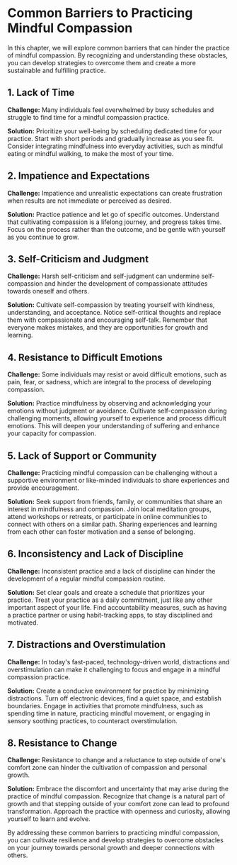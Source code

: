 Common Barriers to Practicing Mindful Compassion
===========================================================

In this chapter, we will explore common barriers that can hinder the practice of mindful compassion. By recognizing and understanding these obstacles, you can develop strategies to overcome them and create a more sustainable and fulfilling practice.

1\. Lack of Time
---------------

**Challenge:** Many individuals feel overwhelmed by busy schedules and struggle to find time for a mindful compassion practice.

**Solution:** Prioritize your well-being by scheduling dedicated time for your practice. Start with short periods and gradually increase as you see fit. Consider integrating mindfulness into everyday activities, such as mindful eating or mindful walking, to make the most of your time.

2\. Impatience and Expectations
------------------------------

**Challenge:** Impatience and unrealistic expectations can create frustration when results are not immediate or perceived as desired.

**Solution:** Practice patience and let go of specific outcomes. Understand that cultivating compassion is a lifelong journey, and progress takes time. Focus on the process rather than the outcome, and be gentle with yourself as you continue to grow.

3\. Self-Criticism and Judgment
------------------------------

**Challenge:** Harsh self-criticism and self-judgment can undermine self-compassion and hinder the development of compassionate attitudes towards oneself and others.

**Solution:** Cultivate self-compassion by treating yourself with kindness, understanding, and acceptance. Notice self-critical thoughts and replace them with compassionate and encouraging self-talk. Remember that everyone makes mistakes, and they are opportunities for growth and learning.

4\. Resistance to Difficult Emotions
-----------------------------------

**Challenge:** Some individuals may resist or avoid difficult emotions, such as pain, fear, or sadness, which are integral to the process of developing compassion.

**Solution:** Practice mindfulness by observing and acknowledging your emotions without judgment or avoidance. Cultivate self-compassion during challenging moments, allowing yourself to experience and process difficult emotions. This will deepen your understanding of suffering and enhance your capacity for compassion.

5\. Lack of Support or Community
-------------------------------

**Challenge:** Practicing mindful compassion can be challenging without a supportive environment or like-minded individuals to share experiences and provide encouragement.

**Solution:** Seek support from friends, family, or communities that share an interest in mindfulness and compassion. Join local meditation groups, attend workshops or retreats, or participate in online communities to connect with others on a similar path. Sharing experiences and learning from each other can foster motivation and a sense of belonging.

6\. Inconsistency and Lack of Discipline
---------------------------------------

**Challenge:** Inconsistent practice and a lack of discipline can hinder the development of a regular mindful compassion routine.

**Solution:** Set clear goals and create a schedule that prioritizes your practice. Treat your practice as a daily commitment, just like any other important aspect of your life. Find accountability measures, such as having a practice partner or using habit-tracking apps, to stay disciplined and motivated.

7\. Distractions and Overstimulation
-----------------------------------

**Challenge:** In today's fast-paced, technology-driven world, distractions and overstimulation can make it challenging to focus and engage in a mindful compassion practice.

**Solution:** Create a conducive environment for practice by minimizing distractions. Turn off electronic devices, find a quiet space, and establish boundaries. Engage in activities that promote mindfulness, such as spending time in nature, practicing mindful movement, or engaging in sensory soothing practices, to counteract overstimulation.

8\. Resistance to Change
-----------------------

**Challenge:** Resistance to change and a reluctance to step outside of one's comfort zone can hinder the cultivation of compassion and personal growth.

**Solution:** Embrace the discomfort and uncertainty that may arise during the practice of mindful compassion. Recognize that change is a natural part of growth and that stepping outside of your comfort zone can lead to profound transformation. Approach the practice with openness and curiosity, allowing yourself to learn and evolve.

By addressing these common barriers to practicing mindful compassion, you can cultivate resilience and develop strategies to overcome obstacles on your journey towards personal growth and deeper connections with others.

